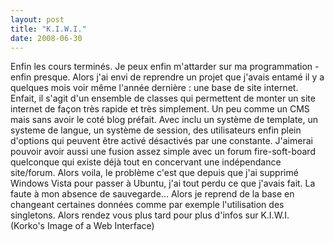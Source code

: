 ```yaml
---
layout: post
title: "K.I.W.I."
date: 2008-06-30
---
```

Enfin les cours terminés. Je peux enfin m'attarder sur ma programmation - enfin presque. Alors j'ai envi de reprendre un projet que j'avais entamé il y a quelques mois voir même l'année dernière : une base de site internet. Enfait, il s'agit d'un ensemble de classes qui permettent de monter un site internet de façon très rapide et très simplement. Un peu comme un CMS mais sans avoir le coté blog préfait. Avec inclu un système de template, un systeme de langue, un système de session, des utilisateurs enfin plein d'options qui peuvent être activé désactivés par une constante. J'aimerai pouvoir avoir aussi une fusion assez simple avec un forum fire-soft-board quelconque qui existe déjà tout en concervant une indépendance site/forum. Alors voila, le problème c'est que depuis que j'ai supprimé Windows Vista pour passer à Ubuntu, j'ai tout perdu ce que j'avais fait. La faute à mon absence de sauvegarde... Alors je reprend de la base en changeant certaines données comme par exemple l'utilisation des singletons. Alors rendez vous plus tard pour plus d'infos sur K.I.W.I. (Korko's Image of a Web Interface)
